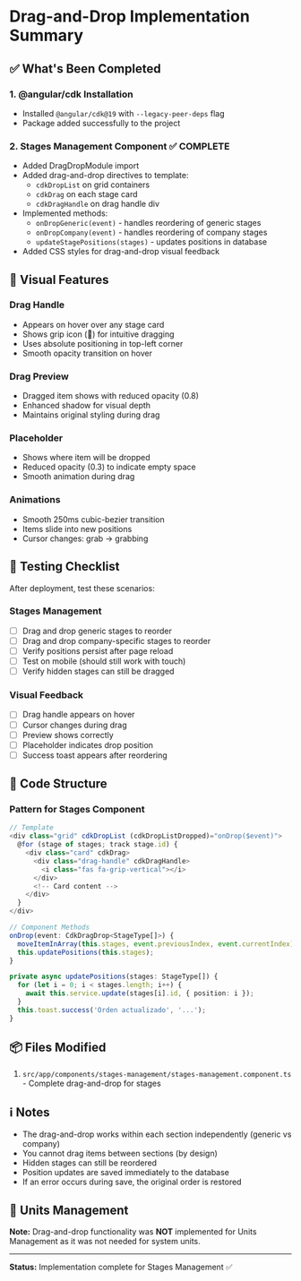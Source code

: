 # Drag-and-Drop Implementation Summary

## ✅ What's Been Completed

### 1. **@angular/cdk Installation**
- Installed `@angular/cdk@19` with `--legacy-peer-deps` flag
- Package added successfully to the project

### 2. **Stages Management Component** ✅ COMPLETE
- Added DragDropModule import
- Added drag-and-drop directives to template:
  - `cdkDropList` on grid containers
  - `cdkDrag` on each stage card
  - `cdkDragHandle` on drag handle div
- Implemented methods:
  - `onDropGeneric(event)` - handles reordering of generic stages
  - `onDropCompany(event)` - handles reordering of company stages
  - `updateStagePositions(stages)` - updates positions in database
- Added CSS styles for drag-and-drop visual feedback

## 🎨 Visual Features

### Drag Handle
- Appears on hover over any stage card
- Shows grip icon (📏) for intuitive dragging
- Uses absolute positioning in top-left corner
- Smooth opacity transition on hover

### Drag Preview
- Dragged item shows with reduced opacity (0.8)
- Enhanced shadow for visual depth
- Maintains original styling during drag

### Placeholder
- Shows where item will be dropped
- Reduced opacity (0.3) to indicate empty space
- Smooth animation during drag

### Animations
- Smooth 250ms cubic-bezier transition
- Items slide into new positions
- Cursor changes: grab → grabbing

## 🧪 Testing Checklist

After deployment, test these scenarios:

### Stages Management
- [ ] Drag and drop generic stages to reorder
- [ ] Drag and drop company-specific stages to reorder
- [ ] Verify positions persist after page reload
- [ ] Test on mobile (should still work with touch)
- [ ] Verify hidden stages can still be dragged

### Visual Feedback
- [ ] Drag handle appears on hover
- [ ] Cursor changes during drag
- [ ] Preview shows correctly
- [ ] Placeholder indicates drop position
- [ ] Success toast appears after reordering

## 📝 Code Structure

### Pattern for Stages Component

```typescript
// Template
<div class="grid" cdkDropList (cdkDropListDropped)="onDrop($event)">
  @for (stage of stages; track stage.id) {
    <div class="card" cdkDrag>
      <div class="drag-handle" cdkDragHandle>
        <i class="fas fa-grip-vertical"></i>
      </div>
      <!-- Card content -->
    </div>
  }
</div>

// Component Methods
onDrop(event: CdkDragDrop<StageType[]>) {
  moveItemInArray(this.stages, event.previousIndex, event.currentIndex);
  this.updatePositions(this.stages);
}

private async updatePositions(stages: StageType[]) {
  for (let i = 0; i < stages.length; i++) {
    await this.service.update(stages[i].id, { position: i });
  }
  this.toast.success('Orden actualizado', '...');
}
```

## 📦 Files Modified

1. `src/app/components/stages-management/stages-management.component.ts` - Complete drag-and-drop for stages

## ℹ️ Notes

- The drag-and-drop works within each section independently (generic vs company)
- You cannot drag items between sections (by design)
- Hidden stages can still be reordered
- Position updates are saved immediately to the database
- If an error occurs during save, the original order is restored

## 🚫 Units Management

**Note:** Drag-and-drop functionality was **NOT** implemented for Units Management as it was not needed for system units.

---

**Status:** Implementation complete for Stages Management ✅

